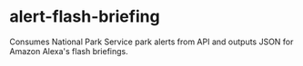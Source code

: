 # alert-flash-briefing
Consumes National Park Service park alerts from API and outputs JSON for Amazon Alexa's flash briefings. 
